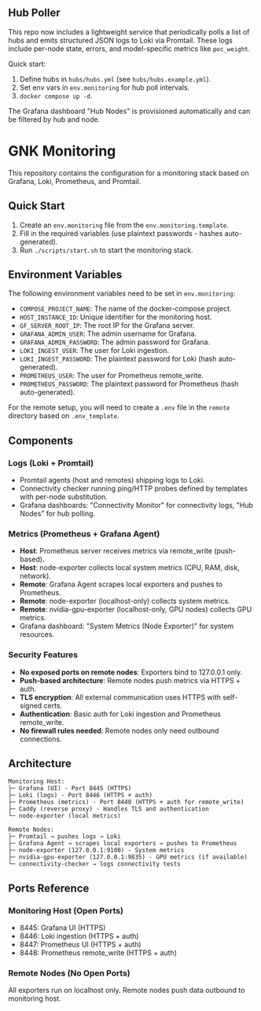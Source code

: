 ## Hub Poller

This repo now includes a lightweight service that periodically polls a list of hubs and emits structured JSON logs to Loki via Promtail. These logs include per-node state, errors, and model-specific metrics like `poc_weight`.

Quick start:

1. Define hubs in `hubs/hubs.yml` (see `hubs/hubs.example.yml`).
2. Set env vars in `env.monitoring` for hub poll intervals.
3. `docker compose up -d`.

The Grafana dashboard "Hub Nodes" is provisioned automatically and can be filtered by hub and node.

# GNK Monitoring

This repository contains the configuration for a monitoring stack based on Grafana, Loki, Prometheus, and Promtail.

## Quick Start

1.  Create an `env.monitoring` file from the `env.monitoring.template`.
2.  Fill in the required variables (use plaintext passwords - hashes auto-generated).
3.  Run `./scripts/start.sh` to start the monitoring stack.

## Environment Variables

The following environment variables need to be set in `env.monitoring`:

-   `COMPOSE_PROJECT_NAME`: The name of the docker-compose project.
-   `HOST_INSTANCE_ID`: Unique identifier for the monitoring host.
-   `GF_SERVER_ROOT_IP`: The root IP for the Grafana server.
-   `GRAFANA_ADMIN_USER`: The admin username for Grafana.
-   `GRAFANA_ADMIN_PASSWORD`: The admin password for Grafana.
-   `LOKI_INGEST_USER`: The user for Loki ingestion.
-   `LOKI_INGEST_PASSWORD`: The plaintext password for Loki (hash auto-generated).
-   `PROMETHEUS_USER`: The user for Prometheus remote_write.
-   `PROMETHEUS_PASSWORD`: The plaintext password for Prometheus (hash auto-generated).

For the remote setup, you will need to create a `.env` file in the `remote` directory based on `.env_template`.

## Components

### Logs (Loki + Promtail)
- Promtail agents (host and remotes) shipping logs to Loki.
- Connectivity checker running ping/HTTP probes defined by templates with per-node substitution.
- Grafana dashboards: "Connectivity Monitor" for connectivity logs, "Hub Nodes" for hub polling.

### Metrics (Prometheus + Grafana Agent)
- **Host**: Prometheus server receives metrics via remote_write (push-based).
- **Host**: node-exporter collects local system metrics (CPU, RAM, disk, network).
- **Remote**: Grafana Agent scrapes local exporters and pushes to Prometheus.
- **Remote**: node-exporter (localhost-only) collects system metrics.
- **Remote**: nvidia-gpu-exporter (localhost-only, GPU nodes) collects GPU metrics.
- Grafana dashboard: "System Metrics (Node Exporter)" for system resources.

### Security Features
- **No exposed ports on remote nodes**: Exporters bind to 127.0.0.1 only.
- **Push-based architecture**: Remote nodes push metrics via HTTPS + auth.
- **TLS encryption**: All external communication uses HTTPS with self-signed certs.
- **Authentication**: Basic auth for Loki ingestion and Prometheus remote_write.
- **No firewall rules needed**: Remote nodes only need outbound connections.

## Architecture

```
Monitoring Host:
├─ Grafana (UI) - Port 8445 (HTTPS)
├─ Loki (logs) - Port 8446 (HTTPS + auth)
├─ Prometheus (metrics) - Port 8448 (HTTPS + auth for remote_write)
├─ Caddy (reverse proxy) - Handles TLS and authentication
└─ node-exporter (local metrics)

Remote Nodes:
├─ Promtail → pushes logs → Loki
├─ Grafana Agent → scrapes local exporters → pushes to Prometheus
├─ node-exporter (127.0.0.1:9100) - System metrics
├─ nvidia-gpu-exporter (127.0.0.1:9835) - GPU metrics (if available)
└─ connectivity-checker → logs connectivity tests
```

## Ports Reference

### Monitoring Host (Open Ports)
- 8445: Grafana UI (HTTPS)
- 8446: Loki ingestion (HTTPS + auth)
- 8447: Prometheus UI (HTTPS + auth)
- 8448: Prometheus remote_write (HTTPS + auth)

### Remote Nodes (No Open Ports)
All exporters run on localhost only. Remote nodes push data outbound to monitoring host.
